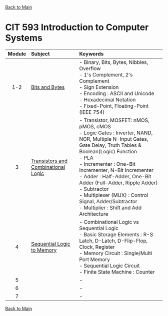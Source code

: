 [Back to Main](../../README.md)

# CIT 593 Introduction to Computer Systems

|Module|Subject|Keywords|
|:-:|:-|:-|
| 1-2|[Bits and Bytes](notes/m01.md)|- Binary, Bits, Bytes, Nibbles, Overflow <br> - 1's Complement, 2's Complement <br> - Sign Extension <br> - Encoding : ASCII and Unicode <br> - Hexadecimal Notation <br> - Fixed-Point, Floating-Point (IEEE 754)|
| 3|[Transistors and Combinational Logic](notes/m03.md)|- Transistor, MOSFET: nMOS, pMOS, cMOS <br> - Logic Gates : Inverter, NAND, NOR, Multiple N-Input Gates, Gate Delay, Truth Tables & Boolean(Logic) Function <br> - PLA <br> - Incrementer : One-Bit Incrementer, N-Bit Incrementer <br> - Adder : Half-Adder, One-Bit Adder (Full-Adder, Ripple Adder) <br> - Subtractor <br> - Multiplexer (MUX) : Control Signal, Adder/Subtractor <br> - Multiplier : Shift and Add Architecture|
| 4|[Sequential Logic to Memory](notes/m04.md)|- Combinational Logic vs Sequential Logic <br>- Basic Storage Elements : R-S Latch, D-Latch, D-Flip-Flop, Clock, Register <br> - Memory Circuit : Single/Multi Port Memory <br> - Sequential Logic Circuit <br> - Finite State Machine : Counter|
| 5|[]()|- |
| 6|[]()|- |
| 7|[]()|- |



[Back to Main](../../README.md)